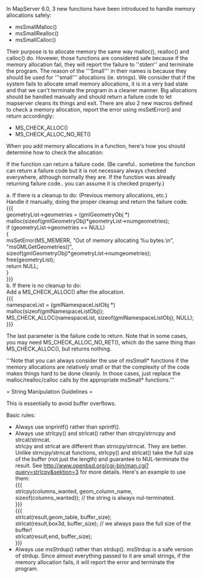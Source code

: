 In MapServer 6.0, 3 new functions have been introduced to handle memory allocations safely:                                                                                                                                                                                                                                                                                                                                                                                                                                                                                                                                                                                                                                                                                                    
                                                                                                                                                                                                                                                                                                                                                                                                                                                                                                                                                                                                                                                                                                                                                                                               
 * msSmallMalloc()                                                                                                                                                                                                                                                                                                                                                                                                                                                                                                                                                                                                                                                                                                                                                                             
 * msSmallRealloc()                                                                                                                                                                                                                                                                                                                                                                                                                                                                                                                                                                                                                                                                                                                                                                            
 * msSmallCalloc()                                                                                                                                                                                                                                                                                                                                                                                                                                                                                                                                                                                                                                                                                                                                                                             
                                                                                                                                                                                                                                                                                                                                                                                                                                                                                                                                                                                                                                                                                                                                                                                               
Their purpose is to allocate memory the same way malloc(), realloc() and calloc() do. Hovewer, those functions are considered safe because if the memory allocation fail, they will report the failure to ''stderr'' and terminate the program. The reason of the '''Small''' in their names is because they should be used for '''small''' allocations (ie. strings). We consider that if the system fails to allocate small memory allocations, it is in a very bad state and that we can't terminate the program in a cleaner manner. Big allocations should be handled manually and should return a failure code to let mapserver cleans its things and exit. There are also 2 new macros defined to check a memory allocation, report the error using msSetError() and return accordingly:
                                                                                                                                                                                                                                                                                                                                                                                                                                                                                                                                                                                                                                                                                                                                                                                               
 * MS_CHECK_ALLOC()                                                                                                                                                                                                                                                                                                                                                                                                                                                                                                                                                                                                                                                                                                                                                                            
 * MS_CHECK_ALLOC_NO_RET()                                                                                                                                                                                                                                                                                                                                                                                                                                                                                                                                                                                                                                                                                                                                                                     
                                                                                                                                                                                                                                                                                                                                                                                                                                                                                                                                                                                                                                                                                                                                                                                               
When you add memory allocations in a function, here's how you should determine how to check the allocation:                                                                                                                                                                                                                                                                                                                                                                                                                                                                                                                                                                                                                                                                                    
                                                                                                                                                                                                                                                                                                                                                                                                                                                                                                                                                                                                                                                                                                                                                                                               
If the function can return a failure code. (Be careful.. sometime the function can return a failure code but it is not necessary always checked everywhere, although normally they are. If the function was already returning failure code.. you can assume it is checked properly.)                                                                                                                                                                                                                                                                                                                                                                                                                                                                                                           
                                                                                                                                                                                                                                                                                                                                                                                                                                                                                                                                                                                                                                                                                                                                                                                               
   a. If there is a cleanup to do: (Previous memory allocations, etc.)                                                                                                                                                                                                                                                                                                                                                                                                                                                                                                                                                                                                                                                                                                                         
      Handle it manually, doing the proper cleanup and return the failure code.                                                                                                                                                                                                                                                                                                                                                                                                                                                                                                                                                                                                                                                                                                                
{{{                                                                                                                                                                                                                                                                                                                                                                                                                                                                                                                                                                                                                                                                                                                                                                                            
geometryList->geometries = (gmlGeometryObj *) malloc(sizeof(gmlGeometryObj)*geometryList->numgeometries);                                                                                                                                                                                                                                                                                                                                                                                                                                                                                                                                                                                                                                                                                      
if (geometryList->geometries ==  NULL)                                                                                                                                                                                                                                                                                                                                                                                                                                                                                                                                                                                                                                                                                                                                                         
{                                                                                                                                                                                                                                                                                                                                                                                                                                                                                                                                                                                                                                                                                                                                                                                              
    msSetError(MS_MEMERR, "Out of memory allocating %u bytes.\n", "msGMLGetGeometries()",                                                                                                                                                                                                                                                                                                                                                                                                                                                                                                                                                                                                                                                                                                      
               sizeof(gmlGeometryObj)*geometryList->numgeometries);                                                                                                                                                                                                                                                                                                                                                                                                                                                                                                                                                                                                                                                                                                                            
    free(geometryList);                                                                                                                                                                                                                                                                                                                                                                                                                                                                                                                                                                                                                                                                                                                                                                        
    return NULL;                                                                                                                                                                                                                                                                                                                                                                                                                                                                                                                                                                                                                                                                                                                                                                               
}                                                                                                                                                                                                                                                                                                                                                                                                                                                                                                                                                                                                                                                                                                                                                                                              
}}}                                                                                                                                                                                                                                                                                                                                                                                                                                                                                                                                                                                                                                                                                                                                                                                            
   b. If there is no cleanup to do:                                                                                                                                                                                                                                                                                                                                                                                                                                                                                                                                                                                                                                                                                                                                                            
      Add a MS_CHECK_ALLOC() after the allocation.                                                                                                                                                                                                                                                                                                                                                                                                                                                                                                                                                                                                                                                                                                                                             
{{{                                                                                                                                                                                                                                                                                                                                                                                                                                                                                                                                                                                                                                                                                                                                                                                            
  namespaceList = (gmlNamespaceListObj *) malloc(sizeof(gmlNamespaceListObj));                                                                                                                                                                                                                                                                                                                                                                                                                                                                                                                                                                                                                                                                                                                 
  MS_CHECK_ALLOC(namespaceList, sizeof(gmlNamespaceListObj), NULL);                                                                                                                                                                                                                                                                                                                                                                                                                                                                                                                                                                                                                                                                                                                            
}}}                                                                                                                                                                                                                                                                                                                                                                                                                                                                                                                                                                                                                                                                                                                                                                                            
                                                                                                                                                                                                                                                                                                                                                                                                                                                                                                                                                                                                                                                                                                                                                                                               
 The last parameter is the failure code to return. Note that in some cases, you may need MS_CHECK_ALLOC_NO_RET(), which do the same thing than MS_CHECK_ALLOC(), but returns nothing.                                                                                                                                                                                                                                                                                                                                                                                                                                                                                                                                                                                                          
                                                                                                                                                                                                                                                                                                                                                                                                                                                                                                                                                                                                                                                                                                                                                                                               
'''Note that you can always consider the use of  msSmall* functions if the memory allocations are relatively small or that the complexity of the code makes things hard to be done cleanly. In those cases, just replace the malloc/realloc/calloc calls by the appropriate msSmall* functions.'''                                                                                                                                                                                                                                                                                                                                                                                                                                                                                             
                                                                                                                                                                                                                                                                                                                                                                                                                                                                                                                                                                                                                                                                                                                                                                                               
= String Manipulation Guidelines =                                                                                                                                                                                                                                                                                                                                                                                                                                                                                                                                                                                                                                                                                                                                                             
                                                                                                                                                                                                                                                                                                                                                                                                                                                                                                                                                                                                                                                                                                                                                                                               
This is essentially to avoid buffer overflows.                                                                                                                                                                                                                                                                                                                                                                                                                                                                                                                                                                                                                                                                                                                                                 
                                                                                                                                                                                                                                                                                                                                                                                                                                                                                                                                                                                                                                                                                                                                                                                               
Basic rules:                                                                                                                                                                                                                                                                                                                                                                                                                                                                                                                                                                                                                                                                                                                                                                                   
                                                                                                                                                                                                                                                                                                                                                                                                                                                                                                                                                                                                                                                                                                                                                                                               
 * Always use snprintf() rather than sprintf().                                                                                                                                                                                                                                                                                                                                                                                                                                                                                                                                                                                                                                                                                                                                                
 * Always use strlcpy() and strlcat() rather than strcpy/strncpy and strcat/strncat.                                                                                                                                                                                                                                                                                                                                                                                                                                                                                                                                                                                                                                                                                                           
   strlcpy and strlcat are different than strncpy/strncat. They are better. Unlike strncpy/strncat functions, strlcpy() and strlcat() take the full size of the buffer (not just the length) and guarantee to NUL-terminate the result. See http://www.openbsd.org/cgi-bin/man.cgi?query=strlcpy&sektion=3 for more details. Here's an example to use them:                                                                                                                                                                                                                                                                                                                                                                                                                                    
{{{                                                                                                                                                                                                                                                                                                                                                                                                                                                                                                                                                                                                                                                                                                                                                                                            
strlcpy(columns_wanted, geom_column_name, sizeof(columns_wanted)); // the string is always nul-terminated.                                                                                                                                                                                                                                                                                                                                                                                                                                                                                                                                                                                                                                                                                     
}}}                                                                                                                                                                                                                                                                                                                                                                                                                                                                                                                                                                                                                                                                                                                                                                                            
{{{                                                                                                                                                                                                                                                                                                                                                                                                                                                                                                                                                                                                                                                                                                                                                                                            
strlcat(result,geom_table, buffer_size);                                                                                                                                                                                                                                                                                                                                                                                                                                                                                                                                                                                                                                                                                                                                                       
strlcat(result,box3d, buffer_size); // we always pass the full size of the buffer!                                                                                                                                                                                                                                                                                                                                                                                                                                                                                                                                                                                                                                                                                                             
strlcat(result,end, buffer_size);                                                                                                                                                                                                                                                                                                                                                                                                                                                                                                                                                                                                                                                                                                                                                              
}}}                                                                                                                                                                                                                                                                                                                                                                                                                                                                                                                                                                                                                                                                                                                                                                                            
 * Always use msStrdup() rather than strdup(). msStrdup is a safe version of strdup. Since almost everything passed to it are small strings, if the memory allocation fails, it will report the error and terminate the program.                                                                                                                                                                                                                                                                                                                                                                                                                                                                                                                                                               
                                                                                                                                                                                                                                                                                                                                                                                                                                                                                                                                                                                                                                                                                                                                                                                               

